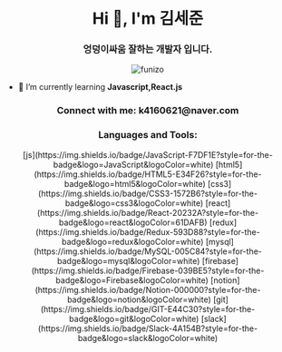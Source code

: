 <h1 align="center">Hi 👋, I'm 김세준</h1>
<h3 align="center">엉덩이싸움 잘하는 개발자 입니다.</h3>

<p align="center"> <img src="https://komarev.com/ghpvc/?username=funizo&label=Profile%20views&color=0e75b6&style=flat" alt="funizo" /> </p>

- 🌱 I’m currently learning **Javascript,React.js**


<h3 align="center">Connect with me: k4160621@naver.com</h3>




<h3 align="center">Languages and Tools:</h3>
<p align="center"> 
[js](https://img.shields.io/badge/JavaScript-F7DF1E?style=for-the-badge&logo=JavaScript&logoColor=white)
[html5](https://img.shields.io/badge/HTML5-E34F26?style=for-the-badge&logo=html5&logoColor=white)
[css3](https://img.shields.io/badge/CSS3-1572B6?style=for-the-badge&logo=css3&logoColor=white)
[react](https://img.shields.io/badge/React-20232A?style=for-the-badge&logo=react&logoColor=61DAFB)
[redux](https://img.shields.io/badge/Redux-593D88?style=for-the-badge&logo=redux&logoColor=white)
[mysql](https://img.shields.io/badge/MySQL-005C84?style=for-the-badge&logo=mysql&logoColor=white)
[firebase](https://img.shields.io/badge/Firebase-039BE5?style=for-the-badge&logo=Firebase&logoColor=white)
[notion](https://img.shields.io/badge/Notion-000000?style=for-the-badge&logo=notion&logoColor=white)
[git](https://img.shields.io/badge/GIT-E44C30?style=for-the-badge&logo=git&logoColor=white)
[slack](https://img.shields.io/badge/Slack-4A154B?style=for-the-badge&logo=slack&logoColor=white)
</p>

